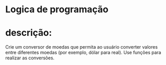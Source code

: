 # Logica de programação
# descrição:
Crie um conversor de moedas que permita ao usuário converter valores entre diferentes moedas (por exemplo, dólar para real). Use funções para realizar as conversões.
